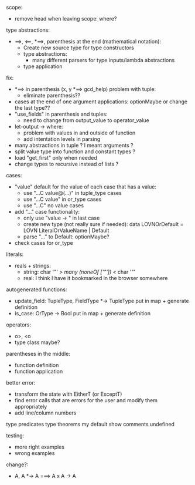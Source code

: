 scope:
- remove head when leaving scope: where?

type abstractions:
- ==>, <==, *==>, parenthesis at the end (mathematical notation):
  - Create new source type for type constructors
  - type abstractions:
    - many different parsers for type inputs/lambda abstractions
  - type application

fix:
- *==> in parenthesis (x, y *==> gcd_help) problem with tuple:
  - eliminate parenthesis??
- cases at the end of one argument applications:
  optionMaybe or change the last type??
- "use_fields" in parenthesis and tuples:
  - need to change from output_value to operator_value
- let-output -> where:
  - problem with values in and outside of function
  - add intentation levels in parsing
- many abstractions in tuple ? I meant arguments ?
- split value type into function and constant types ?
- load "get_first" only when needed
- change types to recursive instead of lists ?

cases:
- "value" default for the value of each case that has a value:
  - use "...C value@(...)" in tuple_type cases
  - use "...C value" in or_type cases
  - use "...C" no value cases
- add "..." case functionality:
  - only use "value -> " in last case
  - create new type (not really sure if needed):
    data LOVNOrDefault =
      LOVN LiteralOrValueName | Default
  - parse "..." to Default:
    optionMaybe?
- check cases for or_type

literals:
- reals + strings:
  - string: char '"' *> many (noneOf ['"']) <* char '"'
  - real: I think I have it bookmarked in the browser somewhere

autogenerated functions:
- update_field: TupleType, FieldType *-> TupleType
  put in map + generate definition
- is_case: OrType -> Bool
  put in map + generate definition

operators:
- o>, <o 
- type class maybe? 

parentheses in the middle:
- function definition
- function application

better error:
- transform the state with EitherT (or ExceptT)
- find error calls that are errors for the user and modify them appropriately
- add line/column numbers

type predicates
type theorems
my default show
comments
undefined

testing:
- more right examples
- wrong examples 

change?:
- A, A *-> A ===> A x A -> A
